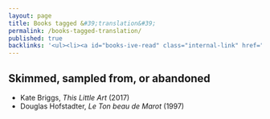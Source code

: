 ```yaml
---
layout: page
title: Books tagged &#39;translation&#39;
permalink: /books-tagged-translation/
published: true
backlinks: '<ul><li><a id="books-ive-read" class="internal-link" href="/books-ive-read/">Books I&#39;ve read</a></li></ul>'
---
```




## Skimmed, sampled from, or abandoned 
* Kate Briggs, _This Little Art_ (2017) 
* Douglas Hofstadter, _Le Ton beau de Marot_ (1997) 
